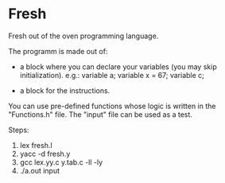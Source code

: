 # Fresh
Fresh out of the oven programming language. 

The programm is made out of:

- a block where you can declare your variables (you may skip initialization).
e.g.: 
  variable a;
  variable x = 67;
  variable c;

- a block for the instructions.

You can use pre-defined functions whose logic is written in the "Functions.h" file. 
The "input" file can be used as a test. 

Steps:
1) lex fresh.l
2) yacc -d fresh.y
3) gcc lex.yy.c y.tab.c -ll -ly
4) ./a.out input
